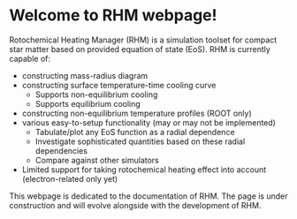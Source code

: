 # Welcome to RHM webpage!

Rotochemical Heating Manager (RHM) is a simulation toolset for compact star matter based on provided equation of state (EoS). RHM is currently capable of:

- constructing mass-radius diagram
- constructing surface temperature-time cooling curve
    - Supports non-equilibrium cooling
    - Supports equilibrium cooling
- constructing non-equilibrium temperature profiles (ROOT only)
- various easy-to-setup functionality (may or may not be implemented)
    - Tabulate/plot any EoS function as a radial dependence 
    - Investigate sophisticated quantities based on these radial dependencies 
    - Compare against other simulators
- Limited support for taking rotochemical heating effect into account (electron-related only yet)

This webpage is dedicated to the documentation of RHM. The page is under construction and will evolve alongside with the development of RHM.